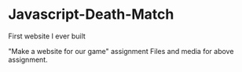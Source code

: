 # Javascript-Death-Match

First website I ever built

"Make a website for our game" assignment
Files and media for above assignment.
